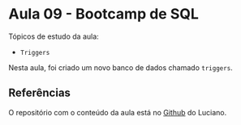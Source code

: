 # Aula 09 - Bootcamp de SQL

Tópicos de estudo da aula:
- `Triggers`

Nesta aula, foi criado um novo banco de dados chamado `triggers`.

## Referências

O repositório com o conteúdo da aula está no [Github](https://github.com/lvgalvao/data-engineering-roadmap/tree/main/Bootcamp%20-%20SQL%20e%20Analytics/Aula-09) do Luciano.
